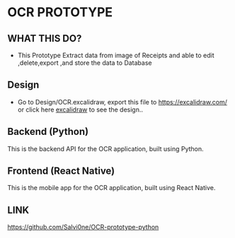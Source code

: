 # OCR PROTOTYPE

## WHAT THIS DO?
- This Prototype Extract data from image of Receipts and able to edit ,delete,export ,and store the data to Database


## Design
- Go to Design/OCR.excalidraw, export this file to https://excalidraw.com/ or click here [excalidraw](https://excalidraw.com/) to see the design..




## Backend (Python)

This is the backend API for the OCR application, built using Python.

## Frontend (React Native)

This is the mobile app for the OCR application, built using React Native.


## LINK
https://github.com/Salvi0ne/OCR-prototype-python

